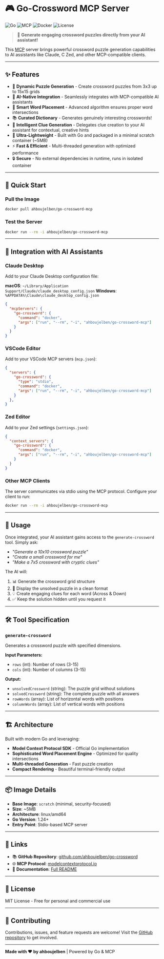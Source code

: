 # 🎮 Go-Crossword MCP Server

![Go](https://img.shields.io/badge/Go-1.24%2B-blue)
![MCP](https://img.shields.io/badge/MCP-1.0.0-green)
![Docker](https://img.shields.io/badge/Docker-Supported-blue)
![License](https://img.shields.io/badge/License-MIT-green)

> 🧩 **Generate engaging crossword puzzles directly from your AI assistant!**

This [MCP](https://modelcontextprotocol.io) server brings powerful crossword puzzle generation capabilities to AI assistants like Claude, C Zed, and other MCP-compatible clients.

---

## ✨ Features

- 🎲 **Dynamic Puzzle Generation** - Create crossword puzzles from 3x3 up to 15x15 grids
- 🤖 **AI-Native Integration** - Seamlessly integrates with MCP-compatible AI assistants
- 🎯 **Smart Word Placement** - Advanced algorithm ensures proper word intersections
- 📚 **Curated Dictionary** - Generates genuinely interesting crosswords!
- 📝 **Intelligent Clue Generation** - Delegates clue creation to your AI assistant for contextual, creative hints
- 🚀 **Ultra-Lightweight** - Built with Go and packaged in a minimal scratch container (~5MB)
- ⚡ **Fast & Efficient** - Multi-threaded generation with optimized performance
- 🔒 **Secure** - No external dependencies in runtime, runs in isolated container

---

## 🚀 Quick Start

### Pull the Image

```bash
docker pull ahboujelben/go-crossword-mcp
```

### Test the Server

```bash
docker run --rm -i ahboujelben/go-crossword-mcp
```

---

## 🔌 Integration with AI Assistants

### Claude Desktop

Add to your Claude Desktop configuration file:

**macOS**: `~/Library/Application Support/Claude/claude_desktop_config.json`
**Windows**: `%APPDATA%\Claude\claude_desktop_config.json`

```json
{
  "mcpServers": {
    "go-crossword": {
      "command": "docker",
      "args": ["run", "--rm", "-i", "ahboujelben/go-crossword-mcp"]
    }
  }
}
```

### VSCode Editor

Add to your VSCode MCP servers (`mcp.json`):

```json
{
  "servers": {
    "go-crossword": {
      "type": "stdio",
      "command": "docker",
      "args": ["run", "--rm", "-i", "ahboujelben/go-crossword-mcp"]
    }
  },
}
```

### Zed Editor

Add to your Zed settings (`settings.json`):

```json
{
  "context_servers": {
    "go-crossword": {
      "command": "docker",
      "args": ["run", "--rm", "-i", "ahboujelben/go-crossword-mcp"]
    }
  }
}
```

### Other MCP Clients

The server communicates via stdio using the MCP protocol. Configure your client to run:

```bash
docker run --rm -i ahboujelben/go-crossword-mcp
```

---

## 🎯 Usage

Once integrated, your AI assistant gains access to the `generate-crossword` tool. Simply ask:

- *"Generate a 10x10 crossword puzzle"*
- *"Create a small crossword for me"*
- *"Make a 7x5 crossword with cryptic clues"*

The AI will:
1. 📊 Generate the crossword grid structure
2. 🎨 Display the unsolved puzzle in a clean format
3. 💡 Create engaging clues for each word (Across & Down)
4. ✅ Keep the solution hidden until you request it

---

## 🛠️ Tool Specification

### `generate-crossword`

Generates a crossword puzzle with specified dimensions.

**Input Parameters:**
- `rows` (int): Number of rows (3-15)
- `cols` (int): Number of columns (3-15)

**Output:**
- `unsolvedCrossword` (string): The puzzle grid without solutions
- `solvedCrossword` (string): The complete puzzle with all answers
- `rowWords` (array): List of horizontal words with positions
- `columnWords` (array): List of vertical words with positions

---

## 🏗️ Architecture

Built with modern Go and leveraging:
- **Model Context Protocol SDK** - Official Go implementation
- **Sophisticated Word Placement Engine** - Optimized for quality intersections
- **Multi-threaded Generation** - Fast puzzle creation
- **Compact Rendering** - Beautiful terminal-friendly output

---

## 📦 Image Details

- **Base Image**: `scratch` (minimal, security-focused)
- **Size**: ~5MB
- **Architecture**: linux/amd64
- **Go Version**: 1.24+
- **Entry Point**: Stdio-based MCP server

---

## 🔗 Links

- 📚 **GitHub Repository**: [github.com/ahboujelben/go-crossword](https://github.com/ahboujelben/go-crossword)
- 🌐 **MCP Protocol**: [modelcontextprotocol.io](https://modelcontextprotocol.io)
- 📖 **Documentation**: [Full README](https://github.com/ahboujelben/go-crossword#readme)

---

## 📄 License

MIT License - Free for personal and commercial use

---

## 🙌 Contributing

Contributions, issues, and feature requests are welcome!
Visit the [GitHub repository](https://github.com/ahboujelben/go-crossword) to get involved.

---

**Made with ❤️ by ahboujelben** | Powered by Go & MCP
